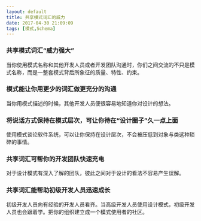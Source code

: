 ```yaml
---
layout: default
title: 共享模式词汇的威力
date: 2017-04-30 21:09:09
tags: [模式,Schema]
---
```


### 共享模式词汇“威力强大”
当你使用模式名称和其他开发人员或者开发团队沟通时，你们之间交流的不只是模式名称，而是一整套模式背后所象征的质量、特性、约束。
<!-- more -->
### 模式能让你用更少的词汇做更充分的沟通
当你用模式描述的时候，其他开发人员便很容易地知道你对设计的想法。
### 将说话方式保持在模式层次，可让你待在“设计圈子”久一点上面
使用模式谈论软件系统，可以让你保持在设计层次，不会被压低到对象与类这种琐碎的事情。
### 共享词汇可帮你的开发团队快速充电
对于设计模式有深入了解的团队，彼此之间对于设计的看法不容易产生误解。
### 共享词汇能帮助初级开发人员迅速成长
初级开发人员向有经验的开发人员看齐。当高级开发人员使用设计模式，初级开发人员也会跟着学。把你的组织建立成一个模式使用者的社区。

